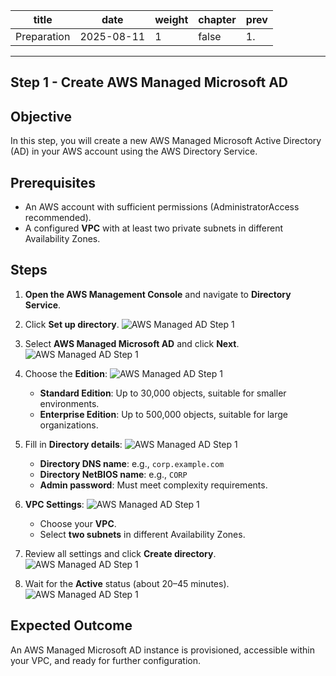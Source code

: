 
| title       | date       | weight | chapter | prev |
|-------------|------------|--------|---------|------|
| Preparation | 2025-08-11 | 1      | false   | 1.   |

---
Step 1 - Create AWS Managed Microsoft AD
---

## Objective
In this step, you will create a new AWS Managed Microsoft Active Directory (AD) in your AWS account using the AWS Directory Service.

## Prerequisites
- An AWS account with sufficient permissions (AdministratorAccess recommended).
- A configured **VPC** with at least two private subnets in different Availability Zones.

## Steps
1. **Open the AWS Management Console** and navigate to **Directory Service**.

2. Click **Set up directory**.
![AWS Managed AD Step 1](D:\workshop\static\images\01\anh1.png)

3. Select **AWS Managed Microsoft AD** and click **Next**.
![AWS Managed AD Step 1](D:\workshop\static\images\01\anh2.png)

4. Choose the **Edition**:
![AWS Managed AD Step 1](D:\workshop\static\images\01\anh3.png)
   - **Standard Edition**: Up to 30,000 objects, suitable for smaller environments.
   - **Enterprise Edition**: Up to 500,000 objects, suitable for large organizations.

5. Fill in **Directory details**:
![AWS Managed AD Step 1](D:\workshop\static\images\01\anh4.png)
   - **Directory DNS name**: e.g., `corp.example.com`
   - **Directory NetBIOS name**: e.g., `CORP`
   - **Admin password**: Must meet complexity requirements.

6. **VPC Settings**:
![AWS Managed AD Step 1](D:\workshop\static\images\01\anh5.png)
   - Choose your **VPC**.
   - Select **two subnets** in different Availability Zones.

7. Review all settings and click **Create directory**.
![AWS Managed AD Step 1](D:\workshop\static\images\01\anh6.png)

8. Wait for the **Active** status (about 20–45 minutes).
![AWS Managed AD Step 1](D:\workshop\static\images\01\anh7.png)

## Expected Outcome
An AWS Managed Microsoft AD instance is provisioned, accessible within your VPC, and ready for further configuration.
